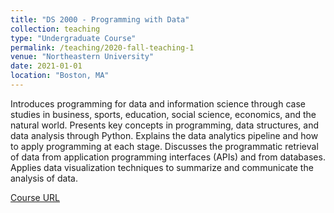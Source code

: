 ```yaml
---
title: "DS 2000 - Programming with Data"
collection: teaching
type: "Undergraduate Course"
permalink: /teaching/2020-fall-teaching-1
venue: "Northeastern University"
date: 2021-01-01
location: "Boston, MA"
---
```


Introduces programming for data and information science through case studies in business, sports, education, social science, economics, and the natural world. Presents key concepts in programming, data structures, and data analysis through Python. Explains the data analytics pipeline and how to apply programming at each stage. Discusses the programmatic retrieval of data from application programming interfaces (APIs) and from databases. Applies data visualization techniques to summarize and communicate the analysis of data.

[Course URL](https://course.ccs.neu.edu/ds2000/)
